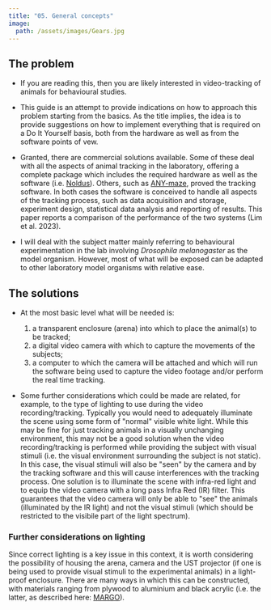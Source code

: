 ```yaml
---
title: "05. General concepts"
image: 
  path: /assets/images/Gears.jpg
---
```


<!--- NEED TO THANK FOR GRAPHIC CONTENT --->
<!--- https://pixabay.com/illustrations/search/circuit%20boards/ --->

<!--- # General concepts --->

## The problem

-   If you are reading this, then you are likely interested in
    video-tracking of animals for behavioural studies.

-   This guide is an attempt to provide indications on how to approach
    this problem starting from the basics. As the title implies, the
    idea is to provide suggestions on how to implement everything that
    is required on a Do It Yourself basis, both from the hardware as
    well as from the software points of vew.

-   Granted, there are commercial solutions available. Some of these
    deal with all the aspects of animal tracking in the laboratory,
    offering a complete package which includes the required hardware as
    well as the software (i.e. [Noldus](https://www.noldus.com/)).
    Others, such as [ANY-maze](https://www.any-maze.com/), proved the
    tracking software. In both cases the software is conceived to handle
    all aspects of the tracking process, such as data acquisition and
    storage, experiment design, statistical data analysis and reporting
    of results. This paper reports a comparison of the performance of
    the two systems (Lim et al. 2023).

-   I will deal with the subject matter mainly referring to behavioural
    experimentation in the lab involving *Drosophila melanogaster* as
    the model organism. However, most of what will be exposed can be
    adapted to other laboratory model organisms with relative ease.


## The solutions

-   At the most basic level what will be needed is:
    1.  a transparent enclosure (arena) into which to place the
        animal(s) to be tracked;
    2.  a digital video camera with which to capture the movements of
        the subjects;
    3.  a computer to which the camera will be attached and which will
        run the software being used to capture the video footage
        and/or perform the real time tracking.

-   Some further considerations which could be made are related, for
    example, to the type of lighting to use during the video
    recording/tracking. Typically you would need to adequately
    illuminate the scene using some form of "normal" visible white
    light. While this may be fine for just tracking animals in a
    visually unchanging environment, this may not be a good solution
    when the video recording/tracking is performed while providing
    the subject with visual stimuli (i.e. the visual environment
    surrounding the subject is not static). In this case, the visual
    stimuli will also be "seen" by the camera and by the tracking
    software and this will cause interferences with the tracking
    process. One solution is to illuminate the scene with infra-red
    light and to equip the video camera with a long pass Infra Red
    (IR) filter. This guarantees that the video camera will only be
    able to "see" the animals (illuminated by the IR light) and not
    the visual stimuli (which should be restricted to the visibile
    part of the light spectrum).


### Further considerations on lighting

Since correct lighting is a key issue in this context, it is worth
considering the possibility of housing the arena, camera and the
UST projector (if one is being used to provide visual stimuli to
the experimental animals) in a light-proof enclosure. There are
many ways in which this can be constructed, with materials ranging
from plywood to aluminium and black acrylic (i.e. the latter, as
described here: [MARGO](https://github.com/de-Bivort-Lab/margo)).

